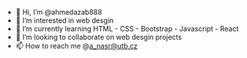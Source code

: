 - 👋 Hi, I’m @ahmedazab888
- 👀 I’m interested in web desgin
- 🌱 I’m currently learning HTML - CSS - Bootstrap - Javascript - React
- 💞️ I’m looking to collaborate on web desgin projects
- 📫 How to reach me @a_nasr@utb.cz

<!---
ahmedazab888/ahmedazab888 is a ✨ special ✨ repository because its `README.md` (this file) appears on your GitHub profile.
You can click the Preview link to take a look at your changes.
--->
